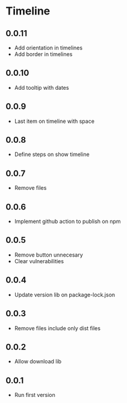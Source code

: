 # Timeline

## 0.0.11

- Add orientation in timelines
- Add border in timelines

## 0.0.10

- Add tooltip with dates

## 0.0.9

- Last item on timeline with space

## 0.0.8

- Define steps on show timeline

## 0.0.7

- Remove files

## 0.0.6

- Implement github action to publish on npm

## 0.0.5

- Remove button unnecesary
- Clear vulnerabilities

## 0.0.4

- Update version lib on package-lock.json

## 0.0.3

- Remove files include only dist files

## 0.0.2

- Allow download lib

## 0.0.1

- Run first version

